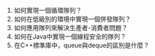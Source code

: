 

1. 如何實現一個循環隊列？
2. 如何在低級別的環境中實現一個併發隊列？
3. 如何應用隊列來解決生產者-消費者問題？
4. 如何在Java中實現一個線程安全的隊列？
5. 在C++標準庫中，queue與deque的區別是什麼？